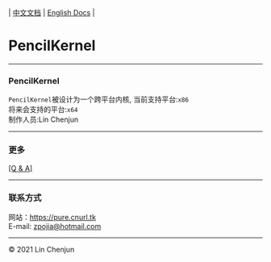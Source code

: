 | [中文文档](README-Zh.md) | [English Docs](README-En.md) |

PencilKernel
=
***
### PencilKernel
`PencilKernel`被设计为一个跨平台内核,
当前支持平台:`x86` <br/>
将来会支持的平台:`x64` <br/>
制作人员:Lin Chenjun<br/>
***
### 更多
[[Q & A]](doc/Q&A.md)<br/>
***
### 联系方式
网站：https://pure.cnurl.tk<br/>
E-mail: zpojia@hotmail.com
***
&copy; 2021 Lin Chenjun
